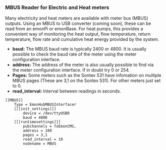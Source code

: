 ### MBUS Reader for Electric and Heat meters

Many electricity and heat meters are available with meter bus (MBUS) outputs. Using an MBUS to USB converter (coming soon), these can be read from an emonPi or emonBase. For heat pumps, this provides a convenient way of monitoring the heat output, flow temperature, return temperature, flow rate and cumulative heat energy provided by the system.

- **baud:** The MBUS baud rate is typically 2400 or 4800. It is usually possible to check the baud rate of the meter using the meter configuration interface.
- **address:** The address of the meter is also usually possible to find via the meter configuration interface. If in doubt try 0 or 254.
- **Pages:** Some meters such as the Sontex 531 have infomation on multiple MBUS pages (These are 3,1 on the Sontex 531). For other meters just set to 0.
- **read_interval:** Interval between readings in seconds.


```text
[[MBUS]]
    Type = EmonHubMBUSInterfacer
    [[[init_settings]]]
        device = /dev/ttyUSB0
        baud = 4800
    [[[runtimesettings]]]
        pubchannels = ToEmonCMS,
        address = 100
        pages = 3,1
        read_interval = 10
        nodename = MBUS
```
